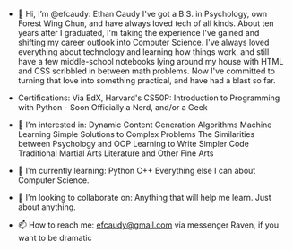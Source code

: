 - 👋 Hi, I’m @efcaudy: Ethan Caudy
    I've got a B.S. in Psychology, own Forest Wing Chun, and have always loved tech of all kinds.
  About ten years after I graduated, I'm taking the experience I've gained and shifting my
  career outlook into Computer Science. I've always loved everything about technology and
  learning how things work, and still have a few middle-school notebooks lying around my
  house with HTML and CSS scribbled in between math problems. Now I've committed to turning
  that love into something practical, and have had a blast so far.

- Certifications:
  Via EdX, Harvard's CS50P: Introduction to Programming with Python - Soon
  Officially a Nerd, and/or a Geek
  
- 👀 I’m interested in:
  Dynamic Content Generation Algorithms
  Machine Learning
  Simple Solutions to Complex Problems
  The Similarities between Psychology and OOP
  Learning to Write Simpler Code
  Traditional Martial Arts
  Literature and Other Fine Arts

- 🌱 I’m currently learning:
  Python
  C++
  Everything else I can about Computer Science.
  
- 💞️ I’m looking to collaborate on:
  Anything that will help me learn. Just about anything.
  
- 📫 How to reach me:
  efcaudy@gmail.com
  via messenger Raven, if you want to be dramatic

<!---
efcaudy/efcaudy is a ✨ special ✨ repository because its `README.md` (this file) appears on your GitHub profile.
You can click the Preview link to take a look at your changes.
--->
